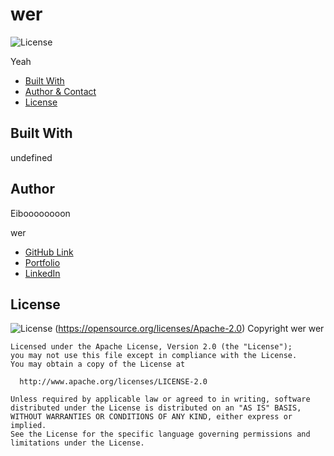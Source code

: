 # wer
  ![License](https://img.shields.io/badge/License-Apache%202.0-blue.svg)

  Yeah

* [Built With](#Built-With)
* [Author & Contact](#Author)
* [License](#License)

## Built With
  undefined


## Author 
  Eiboooooooon
  

  wer

 

  - [GitHub Link](undefined)
  - [Portfolio](https://github.com/DivineMayura/readme-generator)
  - [LinkedIn](sure)


## License
  ![License](https://img.shields.io/badge/License-Apache%202.0-blue.svg)
  (https://opensource.org/licenses/Apache-2.0)
     Copyright wer wer

    Licensed under the Apache License, Version 2.0 (the "License");
    you may not use this file except in compliance with the License.
    You may obtain a copy of the License at
 
      http://www.apache.org/licenses/LICENSE-2.0
 
    Unless required by applicable law or agreed to in writing, software
    distributed under the License is distributed on an "AS IS" BASIS,
    WITHOUT WARRANTIES OR CONDITIONS OF ANY KIND, either express or implied.
    See the License for the specific language governing permissions and
    limitations under the License.


